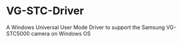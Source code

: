 # VG-STC-Driver
A Windows Universal User Mode Driver to support the Samsung VG-STC5000 camera on Windows OS
